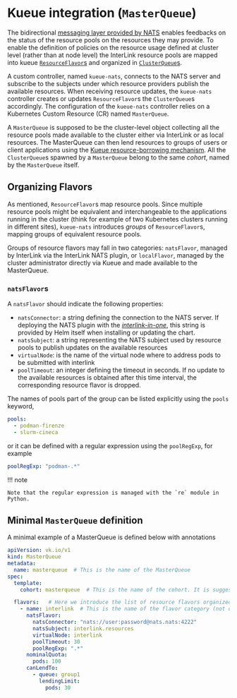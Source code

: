 # Kueue integration (`MasterQueue`)

The bidirectional [messaging layer provided by NATS](./nats.md) enables feedbacks on the status of the 
resource pools on the resources they may provide. To enable the definition of policies on the resource usage defined 
at cluster level (rather than at node level) the InterLink resource pools are mapped into kueue 
[`ResourceFlavor`s](https://kueue.sigs.k8s.io/docs/concepts/resource_flavor/) and organized in 
[`ClusterQueue`s](https://kueue.sigs.k8s.io/docs/concepts/cluster_queue/).

A custom controller, named `kueue-nats`, connects to the NATS server and subscribe to the subjects under which 
resource providers publish the available resources. When receiving resource updates, the `kueue-nats` controller 
creates or updates `ResourceFlavor`s the `ClusterQueue`s accordingly. The configuration of the `kueue-nats` controller 
relies on a Kubernetes Custom Resource (CR) named `MasterQueue`.

A `MasterQueue` is supposed to be the cluster-level object collecting all the resource pools made available to the 
cluster either via InterLink or as local resources. The MasterQueue can then lend resources to groups of users or 
client applications using the [Kueue resource-borrowing mechanism](https://kueue.sigs.k8s.io/docs/concepts/cluster_queue/#cohort). 
All the `ClusterQueue`s spawned by a `MasterQueue` belong to the same *cohort*, named by the `MasterQueue` itself.

## Organizing Flavors
As mentioned, `ResourceFlavor`s map resource pools. Since multiple resource pools might be equivalent and 
interchangeable to the applications running in the cluster (think for example of two Kubernetes clusters running 
in different sites), `kueue-nats` introduces *groups* of `ResourceFlavor`s, mapping groups of equivalent resource
pools. 

Groups of resource flavors may fall in two categories: `natsFlavor`, managed by InterLink via the InterLink NATS plugin,
or `localFlavor`, managed by the cluster administrator directly via Kueue and made available to the MasterQueue.

### `natsFlavor`s 
A `natsFlavor` should indicate the following properties:
 * `natsConnector`: a string defining the connection to the NATS server. If deploying the NATS plugin with the 
   [*interlink-in-one*](../deploy.md), this string is provided by Helm itself when installing or updating the chart.
 * `natsSubject`: a string representing the NATS subject used by resource pools to publish updates on the available 
   resources
 * `virtualNode`: is the name of the virtual node where to address pods to be submitted with interlink
 * `poolTimeout`: an integer defining the timeout in seconds. If no update to the available resources is obtained 
   after this time interval, the corresponding resource flavor is dropped.

The names of pools part of the group can be listed explicitly using the `pools` keyword,

```yaml
pools:
  - podman-firenze
  - slurm-cineca
```

or it can be defined with a regular expression using the `poolRegExp`, for example

```yaml
poolRegExp: "podman-.*"
```

!!! note

    Note that the regular expression is managed with the `re` module in Python. 


## Minimal `MasterQueue` definition
A minimal example of a MasterQueue is defined below with annotations

```yaml
apiVersion: vk.io/v1
kind: MasterQueue
metadata:
  name: masterqueue  # This is the name of the MasterQueue 
spec:
  template:
    cohort: masterqueue  # This is the name of the cohort. It is suggested to use the same name as for the MasterQueue.

  flavors:   # Here we introduce the list of resource flavors organized in categories. RFs can be either `natsFlavor`s or `localFlavor`s.
    - name: interlink  # This is the name of the flavor category (not of the flavor itself!)
      natsFlavor:
        natsConnector: "nats://user:password@nats.nats:4222"
        natsSubject: interlink.resources
        virtualNode: interlink
        poolTimeout: 30
        poolRegExp: ".*"
      nominalQuota:
        pods: 100
      canLendTo:
        - queue: group1
          lendingLimit:
            pods: 30
```



